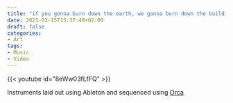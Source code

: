 ```yaml
---
title: "if you gonna burn down the earth, we gonna burn down the buildings"
date: 2021-03-15T15:37:48+02:00
draft: false
categories:
- Art
tags:
- Music
- Video
---
```


{{< youtube id="8eWw03fLfFQ" >}}

Instruments laid out using Ableton and sequenced using [Orca](https://github.com/hundredrabbits/Orca)